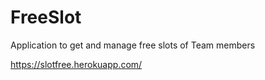 # FreeSlot

Application to get and manage free slots of Team members

https://slotfree.herokuapp.com/
